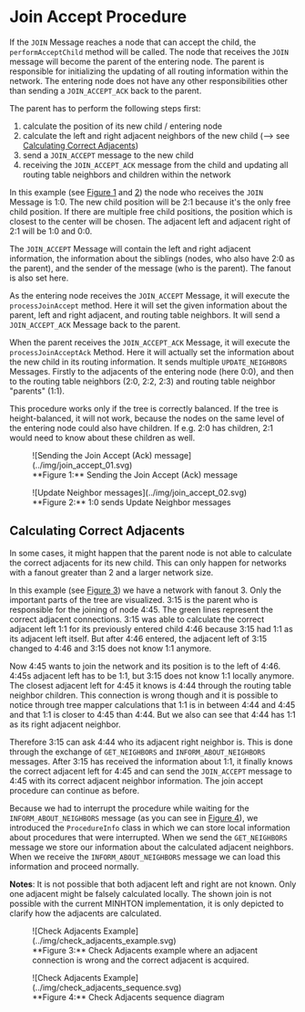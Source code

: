 # Join Accept Procedure

If the `JOIN` Message reaches a node that can accept the child, the `performAcceptChild` method will be called.
The node that receives the `JOIN` message will become the parent of the entering node.
The parent is responsible for initializing the updating of all routing information within the network.
The entering node does not have any other responsibilities other than sending a `JOIN_ACCEPT_ACK` back to the parent.

The parent has to perform the following steps first:

1. calculate the position of its new child / entering node
2. calculate the left and right adjacent neighbors of the new child (--> see [Calculating Correct Adjacents](#calculating-correct-adjacents))
3. send a `JOIN_ACCEPT` message to the new child
4. receiving the `JOIN_ACCEPT_ACK` message from the child and updating all routing table neighbors and children within the network

In this example (see [Figure 1](#fig_join_accept_1) and [2](#fig_join_accept_2)) the node who receives the `JOIN` Message is 1:0.
The new child position will be 2:1 because it's the only free child position.
If there are multiple free child positions, the position which is closest to the center will be chosen.
The adjacent left and adjacent right of 2:1 will be 1:0 and 0:0.

The `JOIN_ACCEPT` Message will contain the left and right adjacent information, the information about the siblings (nodes, who also have 2:0 as the parent), and the sender of the message (who is the parent).
The fanout is also set here.

As the entering node receives the `JOIN_ACCEPT` Message, it will execute the `processJoinAccept` method.
Here it will set the given information about the parent, left and right adjacent, and routing table neighbors.
It will send a `JOIN_ACCEPT_ACK` Message back to the parent.

When the parent receives the `JOIN_ACCEPT_ACK` Message, it will execute the `processJoinAcceptAck` Method.
Here it will actually set the information about the new child in its routing information.
It sends multiple `UPDATE_NEIGHBORS` Messages.
Firstly to the adjacents of the entering node (here 0:0), and then to the routing table neighbors (2:0, 2:2, 2:3) and routing table neighbor "parents" (1:1).

This procedure works only if the tree is correctly balanced.
If the tree is height-balanced, it will not work, because the nodes on the same level of the entering node could also have children.
If e.g. 2:0 has children, 2:1 would need to know about these children as well.

<figure markdown>
  <a id="fig_join_accept_1"></a>
  ![Sending the Join Accept (Ack) message](../img/join_accept_01.svg)
  <figcaption markdown>**Figure 1:** Sending the Join Accept (Ack) message</figcaption>
</figure>
<figure markdown>
  <a id="fig_join_accept_2"></a>
  ![Update Neighbor messages](../img/join_accept_02.svg)
  <figcaption markdown>**Figure 2:** 1:0 sends Update Neighbor messages</figcaption>
</figure>

## Calculating Correct Adjacents

In some cases, it might happen that the parent node is not able to calculate the correct adjacents for its new child.
This can only happen for networks with a fanout greater than 2 and a larger network size.

In this example (see [Figure 3](#fig_check_adj)) we have a network with fanout 3.
Only the important parts of the tree are visualized.
3:15 is the parent who is responsible for the joining of node 4:45.
The green lines represent the correct adjacent connections.
3:15 was able to calculate the correct adjacent left 1:1 for its previously entered child 4:46 because 3:15 had 1:1 as its adjacent left itself.
But after 4:46 entered, the adjacent left of 3:15 changed to 4:46 and 3:15 does not know 1:1 anymore.

Now 4:45 wants to join the network and its position is to the left of 4:46.
4:45s adjacent left has to be 1:1, but 3:15 does not know 1:1 locally anymore.
The closest adjacent left for 4:45 it knows is 4:44 through the routing table neighbor children.
This connection is wrong though and it is possible to notice through tree mapper calculations that 1:1 is in between 4:44 and 4:45 and that 1:1 is closer to 4:45 than 4:44.
But we also can see that 4:44 has 1:1 as its right adjacent neighbor.

Therefore 3:15 can ask 4:44 who its adjacent right neighbor is.
This is done through the exchange of `GET_NEIGHBORS` and `INFORM_ABOUT_NEIGHBORS` messages.
After 3:15 has received the information about 1:1, it finally knows the correct adjacent left for 4:45 and can send the `JOIN_ACCEPT` message to 4:45 with its correct adjacent neighbor information.
The join accept procedure can continue as before.

Because we had to interrupt the procedure while waiting for the `INFORM_ABOUT_NEIGHBORS` message (as you can see in [Figure 4](#fig_check_adj_sequence)), we introduced the `ProcedureInfo` class in which we can store local information about procedures that were interrupted.
When we send the `GET_NEIGHBORS` message we store our information about the calculated adjacent neighbors.
When we receive the `INFORM_ABOUT_NEIGHBORS` message we can load this information and proceed normally.

**Notes**: It is not possible that both adjacent left and right are not known.
Only one adjacent might be falsely calculated locally.
The shown join is not possible with the current MINHTON implementation, it is only depicted to clarify how the adjacents are calculated.

<figure markdown>
  <a id="fig_check_adj"></a>
  ![Check Adjacents Example](../img/check_adjacents_example.svg)
  <figcaption markdown>**Figure 3:** Check Adjacents example where an adjacent connection is wrong and the correct adjacent is acquired.</figcaption>
</figure>
<figure markdown>
  <a id="fig_check_adj_sequence"></a>
  ![Check Adjacents Example](../img/check_adjacents_sequence.svg)
  <figcaption markdown>**Figure 4:** Check Adjacents sequence diagram</figcaption>
</figure>
